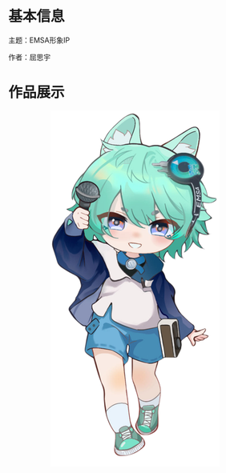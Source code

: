 # 基本信息

主题：EMSA形象IP

作者：屈思宇

# 作品展示

<p align='center'>
<img src='../images/2024/形象IP-屈思宇.png'>
</p>
